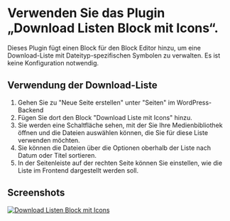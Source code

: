 # Verwenden Sie das Plugin „Download Listen Block mit Icons“.

Dieses Plugin fügt einen Block für den Block Editor hinzu, um eine Download-Liste mit Dateityp-spezifischen Symbolen zu verwalten. Es ist keine Konfiguration notwendig.

## Verwendung der Download-Liste

1. Gehen Sie zu "Neue Seite erstellen" unter "Seiten" im WordPress-Backend
2. Fügen Sie dort den Block "Download Liste mit Icons" hinzu.
3. Sie werden eine Schaltfläche sehen, mit der Sie Ihre Medienbibliothek öffnen und die Dateien auswählen können, die Sie für diese Liste verwenden möchten.
4. Sie können die Dateien über die Optionen oberhalb der Liste nach Datum oder Titel sortieren.
5. In der Seitenleiste auf der rechten Seite können Sie einstellen, wie die Liste im Frontend dargestellt werden soll.

## Screenshots

[![Download Listen Block mit Icons](gfx/list_control.png)](https://github.com/threadi/nested-ordered-lists-block-editor/blob/main/docs/gfx/list_control.png)
